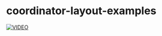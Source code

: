 # coordinator-layout-examples

[![VIDEO](https://img.youtube.com/vi/o8tvadPBNyI/maxresdefault.jpg)](https://youtu.be/o8tvadPBNyI)
